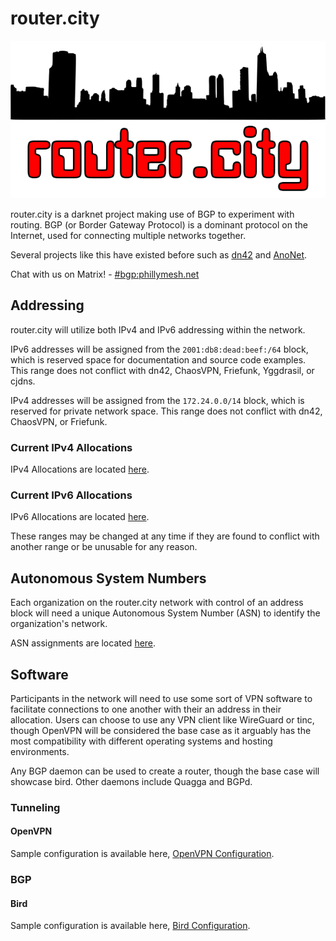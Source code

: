 # router.city

![router.city](routercity-logo.png)  

router.city is a darknet project making use of BGP to experiment with routing. BGP (or Border Gateway Protocol) is a dominant protocol on the Internet, used for connecting multiple networks together.

Several projects like this have existed before such as [dn42](https://dn42.net/Home) and [AnoNet](http://wiki.ucis.nl/Anonet).

Chat with us on Matrix! - [#bgp:phillymesh.net](https://matrix.to/#/#bgp:phillymesh.net)

## Addressing

router.city will utilize both IPv4 and IPv6 addressing within the network.

IPv6 addresses will be assigned from the `2001:db8:dead:beef:/64` block, which is reserved space for documentation and source code examples. This range does not conflict with dn42, ChaosVPN, Friefunk, Yggdrasil, or cjdns.

IPv4 addresses will be assigned from the `172.24.0.0/14` block, which is reserved for private network space. This range does not conflict with dn42, ChaosVPN, or Friefunk.

### Current IPv4 Allocations

IPv4 Allocations are located [here](allocations/ipv4.md).

### Current IPv6 Allocations

IPv6 Allocations are located [here](allocations/ipv6.md).

These ranges may be changed at any time if they are found to conflict with another range or be unusable for any reason.

## Autonomous System Numbers

Each organization on the router.city network with control of an address block will need a unique Autonomous System Number (ASN) to identify the organization's network.

ASN assignments are located [here](allocations/asn.md).

## Software

Participants in the network will need to use some sort of VPN software to facilitate connections to one another with their an address in their allocation. Users can choose to use any VPN client like WireGuard or tinc, though OpenVPN will be considered the base case as it arguably has the most compatibility with different operating systems and hosting environments.

Any BGP daemon can be used to create a router, though the base case will showcase bird. Other daemons include Quagga and BGPd.

### Tunneling

#### OpenVPN

Sample configuration is available here, [OpenVPN Configuration](openvpn.md).

### BGP

#### Bird

Sample configuration is available here, [Bird Configuration](bird.md).
